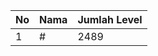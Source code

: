| No | Nama            | Jumlah Level |
|----|-----------------|--------------|
| 1  | #    |    2489        |
